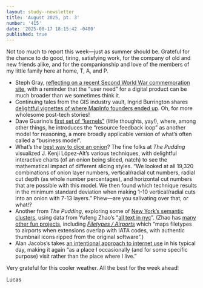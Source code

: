 ```yaml
---
layout: study--newsletter
title: 'August 2025, pt. 3'
number: '415'
date: '2025-08-17 18:15:42 -0400'
published: true
---
```


Not too much to report this week—just as summer should be. Grateful for the chance to do good, tiring, satisfying work, for the company of old and new friends alike, and for the companionship and love of the members of my little family here at home, T, A, and P.

- Steph Gray, [reflecting on a recent Second World War commemoration site](https://stephgray.com/2025/08/the-letters/), with a reminder that the “user need” for a digital product can be much broader than we sometimes think it.
- Continuing tales from the GIS industry vault, Ingrid Burrington shares [delightful vignettes of where MapInfo founders ended up](https://placing.technology/a-fun-little-mapinfo-update-and-working-through-the-dissertation-outline). Oh, for more wholesome post-tech stories!
- Dave Guarino’s [first set of “kernels”](https://daveguarino.substack.com/p/kernels-01) (little thoughts, yay!), where, among other things, he introduces the “resource feedback loop” as another model for reasoning, a more broadly applicable version of what’s often called a “business model”.
- What’s the [best way to dice an onion](https://pudding.cool/2025/08/onions/)? The fine folks at _The Pudding_ visualized J. Kenji López-Alt’s various techniques, with delightful interactive charts (of an onion being sliced, natch) to see the mathematical impact of different slicing styles. “We looked at all 19,320 combinations of onion layer numbers, vertical/radial cut numbers, radial cut depth (as whole number percentages), and horizontal cut numbers that are possible with this model. We then found which technique results in the minimum standard deviation when making 1-10 vertical/radial cuts into an onion with 7-13 layers.” Phew—are you salivating over that, or what!?
- Another from _The Pudding_, exploring some of [New York’s semantic clusters](https://pudding.cool/2025/07/street-view/), using data from Yufeng Zhao’s “[all text in nyc](https://www.alltext.nyc/)”. (Zhao has [many other fun projects](https://www.yufengzhao.com/), including [_Filetypes / Airports_](https://filetypes.swtch.tel/) which “maps filetypes to airports when extensions overlap with IATA codes, with authentic thumbnail icons ripped from the original software”.)
- Alan Jacobs’s takes [an intentional approach to internet use](https://blog.ayjay.org/the-daily-driver/) in his typical day, making it again “as a place I occasionally (and for some specific purpose) visit rather than the place where I live.”

Very grateful for this cooler weather. All the best for the week ahead!

Lucas